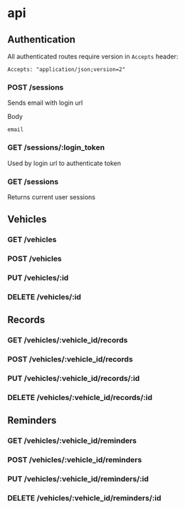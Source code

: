 # api

## Authentication

All authenticated routes require version in `Accepts` header:

`Accepts: "application/json;version=2"`

### POST /sessions

Sends email with login url

Body

`email`

### GET /sessions/:login_token

Used by login url to authenticate token

### GET /sessions

Returns current user sessions

## Vehicles

### GET /vehicles
### POST /vehicles
### PUT /vehicles/:id
### DELETE /vehicles/:id

## Records

### GET /vehicles/:vehicle_id/records
### POST /vehicles/:vehicle_id/records
### PUT /vehicles/:vehicle_id/records/:id
### DELETE /vehicles/:vehicle_id/records/:id

## Reminders

### GET /vehicles/:vehicle_id/reminders
### POST /vehicles/:vehicle_id/reminders
### PUT /vehicles/:vehicle_id/reminders/:id
### DELETE /vehicles/:vehicle_id/reminders/:id
